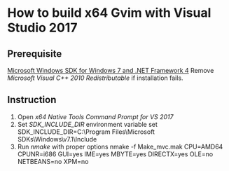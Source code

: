 # How to build x64 Gvim with Visual Studio 2017

## Prerequisite

[Microsoft Windows SDK for Windows 7 and .NET Framework 4](https://www.microsoft.com/en-us/download/details.aspx?id=8279)
Remove *Microsoft Visual C++ 2010 Redistributable* if installation fails.

## Instruction
1. Open *x64 Native Tools Command Prompt for VS 2017*
2. Set *SDK_INCLUDE_DIR* environment variable
set SDK_INCLUDE_DIR=C:\Program Files\Microsoft SDKs\Windows\v7.1\Include
3. Run *nmake* with proper options
nmake -f Make_mvc.mak CPU=AMD64 CPUNR=i686 GUI=yes IME=yes MBYTE=yes DIRECTX=yes OLE=no NETBEANS=no XPM=no

